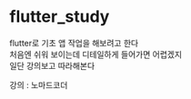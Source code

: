 # flutter_study

flutter로 기초 앱 작업을 해보려고 한다  
처음엔 쉬워 보이는데 디테일하게 들어가면 어렵겠지  
일단 강의보고 따라해본다

강의 : 노마드코더
